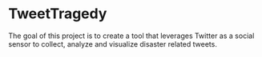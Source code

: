 # TweetTragedy

The goal of this project is to create a tool that leverages Twitter as a social sensor to collect, analyze and visualize disaster related tweets.
